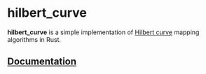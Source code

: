 # hilbert_curve

**hilbert_curve** is a simple implementation of [Hilbert curve](https://en.wikipedia.org/wiki/Hilbert_curve) mapping algorithms in Rust.

## [Documentation](https://docs.rs/hilbert_curve)

